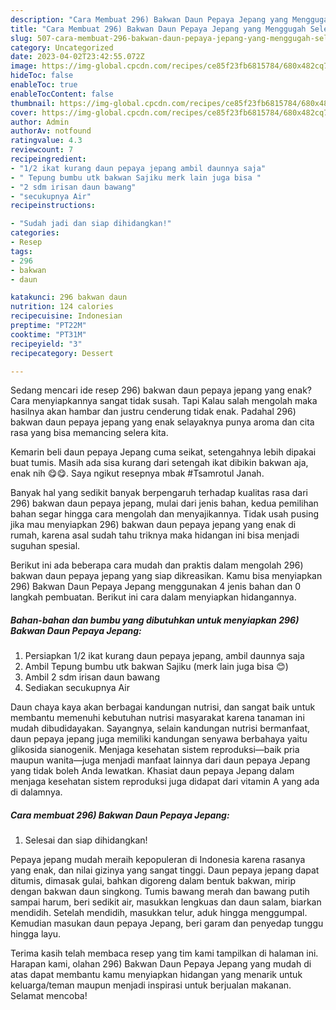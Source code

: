 ```yaml
---
description: "Cara Membuat 296) Bakwan Daun Pepaya Jepang yang Menggugah Selera, Buat Buka Puasa Lezat"
title: "Cara Membuat 296) Bakwan Daun Pepaya Jepang yang Menggugah Selera, Buat Buka Puasa Lezat"
slug: 507-cara-membuat-296-bakwan-daun-pepaya-jepang-yang-menggugah-selera-buat-buka-puasa-lezat
category: Uncategorized
date: 2023-04-02T23:42:55.072Z
image: https://img-global.cpcdn.com/recipes/ce85f23fb6815784/680x482cq70/296-bakwan-daun-pepaya-jepang-foto-resep-utama.jpg
hideToc: false
enableToc: true
enableTocContent: false
thumbnail: https://img-global.cpcdn.com/recipes/ce85f23fb6815784/680x482cq70/296-bakwan-daun-pepaya-jepang-foto-resep-utama.jpg
cover: https://img-global.cpcdn.com/recipes/ce85f23fb6815784/680x482cq70/296-bakwan-daun-pepaya-jepang-foto-resep-utama.jpg
author: Admin
authorAv: notfound
ratingvalue: 4.3
reviewcount: 7
recipeingredient:
- "1/2 ikat kurang daun pepaya jepang ambil daunnya saja"
- " Tepung bumbu utk bakwan Sajiku merk lain juga bisa "
- "2 sdm irisan daun bawang"
- "secukupnya Air"
recipeinstructions:

- "Sudah jadi dan siap dihidangkan!"
categories:
- Resep
tags:
- 296
- bakwan
- daun

katakunci: 296 bakwan daun 
nutrition: 124 calories
recipecuisine: Indonesian
preptime: "PT22M"
cooktime: "PT31M"
recipeyield: "3"
recipecategory: Dessert

---
```



Sedang mencari ide resep 296) bakwan daun pepaya jepang yang enak? Cara menyiapkannya sangat tidak susah. Tapi Kalau salah mengolah maka hasilnya akan hambar dan justru cenderung tidak enak. Padahal 296) bakwan daun pepaya jepang yang enak selayaknya punya aroma dan cita rasa yang bisa memancing selera kita.


Kemarin beli daun pepaya Jepang cuma seikat, setengahnya lebih dipakai buat tumis. Masih ada sisa kurang dari setengah ikat dibikin bakwan aja, enak nih 😋😋. Saya ngikut resepnya mbak #Tsamrotul Janah.

Banyak hal yang sedikit banyak berpengaruh terhadap kualitas rasa dari 296) bakwan daun pepaya jepang, mulai dari jenis bahan, kedua pemilihan bahan segar hingga cara mengolah dan menyajikannya. Tidak usah pusing jika mau menyiapkan 296) bakwan daun pepaya jepang yang enak di rumah, karena asal sudah tahu triknya maka hidangan ini bisa menjadi suguhan spesial.


Berikut ini ada beberapa cara mudah dan praktis dalam mengolah 296) bakwan daun pepaya jepang yang siap dikreasikan. Kamu bisa menyiapkan 296) Bakwan Daun Pepaya Jepang menggunakan 4 jenis bahan dan 0 langkah pembuatan. Berikut ini cara dalam menyiapkan hidangannya.

<!--inarticleads1-->

##### Bahan-bahan dan bumbu yang dibutuhkan untuk menyiapkan 296) Bakwan Daun Pepaya Jepang:

1. Persiapkan 1/2 ikat kurang daun pepaya jepang, ambil daunnya saja
1. Ambil  Tepung bumbu utk bakwan Sajiku (merk lain juga bisa 😊)
1. Ambil 2 sdm irisan daun bawang
1. Sediakan secukupnya Air


Daun chaya kaya akan berbagai kandungan nutrisi, dan sangat baik untuk membantu memenuhi kebutuhan nutrisi masyarakat karena tanaman ini mudah dibudidayakan. Sayangnya, selain kandungan nutrisi bermanfaat, daun pepaya jepang juga memiliki kandungan senyawa berbahaya yaitu glikosida sianogenik. Menjaga kesehatan sistem reproduksi—baik pria maupun wanita—juga menjadi manfaat lainnya dari daun pepaya Jepang yang tidak boleh Anda lewatkan. Khasiat daun pepaya Jepang dalam menjaga kesehatan sistem reproduksi juga didapat dari vitamin A yang ada di dalamnya. 

<!--inarticleads2-->

##### Cara membuat 296) Bakwan Daun Pepaya Jepang:


1. Selesai dan siap dihidangkan!

Pepaya jepang mudah meraih kepopuleran di Indonesia karena rasanya yang enak, dan nilai gizinya yang sangat tinggi. Daun pepaya jepang dapat ditumis, dimasak gulai, bahkan digoreng dalam bentuk bakwan, mirip dengan bakwan daun singkong. Tumis bawang merah dan bawang putih sampai harum, beri sedikit air, masukkan lengkuas dan daun salam, biarkan mendidih. Setelah mendidih, masukkan telur, aduk hingga menggumpal. Kemudian masukan daun pepaya Jepang, beri garam dan penyedap tunggu hingga layu. 

Terima kasih telah membaca resep yang tim kami tampilkan di halaman ini. Harapan kami, olahan 296) Bakwan Daun Pepaya Jepang yang mudah di atas dapat membantu kamu menyiapkan hidangan yang menarik untuk keluarga/teman maupun menjadi inspirasi untuk berjualan makanan. Selamat mencoba!
